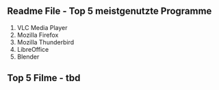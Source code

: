 ## Readme File - Top 5 meistgenutzte Programme
1. VLC Media Player
2. Mozilla Firefox
3. Mozilla Thunderbird
4. LibreOffice
5. Blender

## Top 5 Filme - tbd